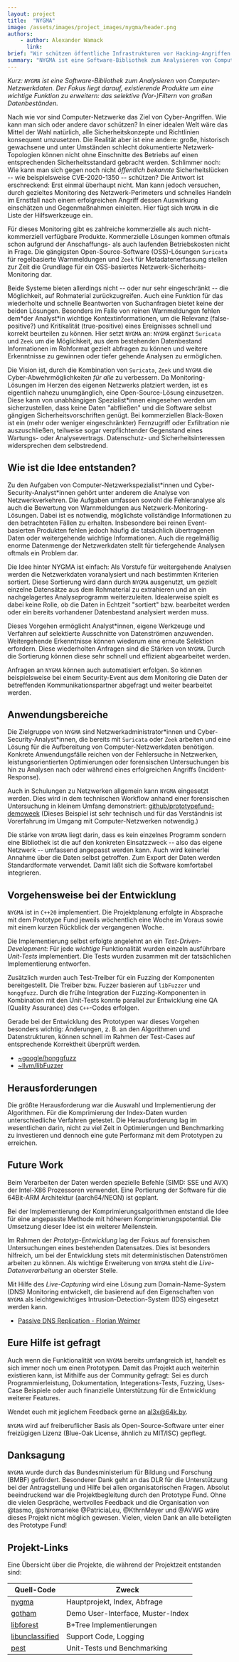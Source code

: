 ```yaml
---
layout: project
title:  "NYGMA"
image: /assets/images/project_images/nygma/header.png
authors:
    - author: Alexander Wamack
      link:
brief: "Wir schützen öffentliche Infrastrukturen vor Hacking-Angriffen."
summary: "NYGMA ist eine Software-Bibliothek zum Analysieren von Computer-Netzwerkdaten. Der Fokus liegt darauf, existierende Produkte um eine wichtige Funktion zu erweitern: Das selektive (Vor-)Filtern von großen Datenbeständen"
---
```


*Kurz: `NYGMA` ist eine Software-Bibliothek zum Analysieren von
Computer-Netzwerkdaten. Der Fokus liegt darauf, existierende Produkte um eine
wichtige Funktion zu erweitern: das selektive (Vor-)Filtern von großen
Datenbeständen.*

Nach wie vor sind Computer-Netzwerke das Ziel von Cyber-Angriffen. Wie kann
man sich oder andere davor schützen? In einer idealen Welt wäre
das Mittel der Wahl natürlich, alle Sicherheitskonzepte und Richtlinien
konsequent umzusetzen. Die Realität aber ist eine andere: große, historisch
gewachsene und unter Umständen schlecht dokumentierte Netzwerk-Topologien
können nicht ohne Einschnitte des Betriebs auf einen entsprechenden
Sicherheitsstandard gebracht werden. Schlimmer noch: Wie kann man sich gegen
noch nicht *öffentlich* *bekannte* Sicherheitslücken -- wie beispielsweise
CVE-2020-1350 -- schützen? Die Antwort ist erschreckend: Erst einmal
überhaupt nicht. Man kann jedoch versuchen, durch gezieltes Monitoring
des Netzwerk-Perimeters und schnelles Handeln im Ernstfall nach einem
erfolgreichen Angriff dessen Auswirkung einschätzen und Gegenmaßnahmen
einleiten. Hier fügt sich `NYGMA` in die Liste der Hilfswerkzeuge ein.

Für dieses Monitoring gibt es zahlreiche kommerzielle als auch nicht-kommerziell
verfügbare Produkte. Kommerzielle Lösungen kommen oftmals schon aufgrund 
der Anschaffungs- als auch laufenden Betriebskosten nicht in Frage. Die
gängigsten Open-Source-Software (OSS)-Lösungen `Suricata` für
regelbasierte Warnmeldungen und `Zeek` für Metadatenerfassung stellen zur
Zeit die Grundlage für ein OSS-basiertes Netzwerk-Sicherheits-Monitoring dar.

Beide Systeme bieten allerdings nicht -- oder nur sehr eingeschränkt
-- die Möglichkeit, auf Rohmaterial zurückzugreifen. Auch eine Funktion für
das wiederholte und schnelle Beantworten von Suchanfragen bietet keine der
beiden Lösungen. Besonders im Falle von reinen Warnmeldungen fehlen dem*der
Analyst\*in wichtige Kontextinformationen, um die Relevanz (false-positive?)
und Kritikalität (true-positive) eines Ereignisses schnell und korrekt
beurteilen zu können. Hier setzt `NYGMA` an: `NYGMA` ergänzt `Suricata` und
`Zeek` um die Möglichkeit, aus dem bestehenden Datenbestand Informationen im
Rohformat gezielt abfragen zu können und weitere Erkenntnisse zu gewinnen
oder tiefer gehende Analysen zu ermöglichen.

Die Vision ist, durch die Kombination von `Suricata`, `Zeek` und `NYGMA`
die Cyber-Abwehrmöglichkeiten *für* *alle* zu verbessern. Da Monitoring-Lösungen
im Herzen des eigenen Netzwerks platziert werden, ist es eigentlich
nahezu unumgänglich, eine Open-Source-Lösung einzusetzen. Diese kann von
unabhängigen Spezialist\*innen eingesehen werden um sicherzustellen, dass keine
Daten "abfließen" und die Software selbst gängigen Sicherheitsvorschriften
genügt. Bei kommerziellen Black-Boxen ist ein (mehr oder weniger
eingeschränkter) Fernzugriff oder Exfiltration nie auszuschließen,
teilweise sogar verpflichtender Gegenstand eines Wartungs- oder Analysevertrags.
Datenschutz- und Sicherheitsinteressen widersprechen dem selbstredend.

## Wie ist die Idee entstanden?

Zu den Aufgaben von Computer-Netzwerkspezialist\*innen und Cyber-Security-Analyst\*innen
gehört unter anderem die Analyse von Netzwerkverkehren. Die Aufgaben
umfassen sowohl die Fehleranalyse als auch die Bewertung von Warnmeldungen aus
Netzwerk-Monitoring-Lösungen. Dabei ist es notwendig, möglichste vollständige
Informationen zu den betrachteten Fällen zu erhalten. Insbesondere bei reinen
Event-basierten Produkten fehlen jedoch häufig die tatsächlich übertragenen Daten
oder weitergehende wichtige Informationen. Auch die regelmäßig enorme Datenmenge 
der Netzwerkdaten stellt für tiefergehende Analysen oftmals ein Problem dar.

Die Idee hinter NYGMA ist einfach: Als Vorstufe für weitergehende Analysen werden
die Netzwerkdaten voranalysiert und nach bestimmten Kriterien sortiert.
Diese Sortierung wird dann durch `NYGMA` ausgenutzt, um gezielt einzelne
Datensätze aus dem Rohmaterial zu extrahieren und an ein nachgelagertes
Analyseprogramm weiterzuleiten. Idealerweise spielt es dabei keine Rolle,
ob die Daten in Echtzeit "sortiert" bzw. bearbeitet werden oder ein bereits
vorhandener Datenbestand analysiert werden muss.

Dieses Vorgehen ermöglicht Analyst\*innen, eigene Werkzeuge und Verfahren
auf selektierte Ausschnitte von Datenströmen anzuwenden. Weitergehende
Erkenntnisse können wiederum eine erneute Selektion erfordern. Diese
wiederholten Anfragen sind die Stärken von `NYGMA`. Durch die Sortierung
können diese sehr schnell und effizient abgearbeitet werden.

Anfragen an `NYGMA` können auch automatisiert erfolgen. So können beispielsweise 
bei einem Security-Event aus dem Monitoring die Daten der betreffenden
Kommunikationspartner abgefragt und weiter bearbeitet werden.

## Anwendungsbereiche

Die Zielgruppe von `NYGMA` sind Netzwerkadministrator\*innen und
Cyber-Security-Analyst\*innen, die bereits mit `Suricata` oder `Zeek` arbeiten
und eine Lösung für die Aufbereitung von Computer-Netzwerkdaten
benötigen. Konkrete Anwendungsfälle reichen von der Fehlersuche in
Netzwerken, leistungsorientierten Optimierungen oder forensischen Untersuchungen bis hin
zu Analysen nach oder während eines erfolgreichen Angriffs (Incident-Response).

Auch in Schulungen zu Netzwerken allgemein kann `NYGMA` eingesetzt werden. Dies
wird in dem technischen Workflow anhand einer forensischen Untersuchung in kleinem
Umfang demonstriert: [github/prototypefund-demoweek](https://github.com/stackless-goto/prototypefund-demoweek/tree/master/workflow) (Dieses Beispiel ist sehr technisch und für das Verständnis ist Vorerfahrung im Umgang mit Computer-Netzwerken notwendig.)

Die stärke von `NYGMA` liegt darin, dass es kein einzelnes Programm
sondern eine Bibliothek ist die auf den konkreten Einsatzzweck -- also das
eigene Netzwerk -- umfassend angepasst werden kann. Auch wird keinerlei Annahme
über die Daten selbst getroffen. Zum Export der Daten werden Standardformate
verwendet. Damit läßt sich die Software komfortabel integrieren.

## Vorgehensweise bei der Entwicklung

`NYGMA` ist in `C++20` implementiert. Die Projektplanung erfolgte in
Absprache mit dem Prototype Fund jeweils wöchentlich eine Woche im Voraus
sowie mit einem kurzen Rückblick der vergangenen Woche. 

Die Implementierung selbst erfolgte angelehnt an ein *Test-Driven-Development*:
Für jede *wichtige* Funktionalität wurden einzeln ausführbare *Unit-Tests*
implementiert. Die Tests wurden zusammen mit der tatsächlichen Implementierung
entworfen.

Zusätzlich wurden auch Test-Treiber für ein Fuzzing der Komponenten
bereitgestellt. Die Treiber bzw. Fuzzer basieren auf `libFuzzer` und
`honggfuzz`. Durch die frühe Integration der Fuzzing-Komponenten in
Kombination mit den Unit-Tests konnte parallel zur Entwicklung eine
QA (Quality Assurance) des `C++`-Codes erfolgen.

Gerade bei der Entwicklung des Prototypen war dieses Vorgehen besonders
wichtig: Änderungen, z. B. an den Algorithmen und Datenstrukturen, können
schnell im Rahmen der Test-Cases auf entsprechende Korrektheit überprüft
werden.

  - [~google/honggfuzz](https://github.com/google/honggfuzz)
  - [~llvm/libFuzzer](https://llvm.org/docs/LibFuzzer.html)

## Herausforderungen

Die größte Herausforderung war die Auswahl und Implementierung der
Algorithmen. Für die Komprimierung der Index-Daten wurden unterschiedliche
Verfahren getestet. Die Herausforderung lag im wesentlichen darin, nicht zu
viel Zeit in Optimierungen und Benchmarking zu investieren und dennoch eine gute
Performanz mit dem Prototypen zu erreichen.

## Future Work

Beim Verarbeiten der Daten werden spezielle Befehle (SIMD: SSE und AVX)
der Intel-X86 Prozessoren verwendet. Eine Portierung der Software für die
64Bit-ARM Architektur (aarch64/NEON) ist geplant.

Bei der Implementierung der Komprimierungsalgorithmen entstand die Idee für
eine angepasste Methode mit höherem Komprimierungspotential. Die Umsetzung
dieser Idee ist ein weiterer Meilenstein.

Im Rahmen der *Prototyp-Entwicklung* lag der Fokus auf forensischen
Untersuchungen eines bestehenden Datensatzes. Dies ist besonders hilfreich,
um bei der Entwicklung stets mit deterministischen Datenströmen
arbeiten zu können. Als wichtige Erweiterung von `NYGMA` steht die
*Live-Datenverarbeitung* an oberster Stelle.

Mit Hilfe des *Live-Capturing* wird eine Lösung zum Domain-Name-System (DNS)
Monitoring entwickelt, die basierend auf den Eigenschaften von `NYGMA`
als leichtgewichtiges Intrusion-Detection-System (IDS) eingesetzt werden kann.

  - [Passive DNS Replication - Florian Weimer](https://www.first.org/conference/2005/papers/florian-weimer-paper-1.pdf)

## Eure Hilfe ist gefragt

Auch wenn die Funktionalität von `NYGMA` bereits umfangreich ist,
handelt es sich immer noch um einen Prototypen. Damit das Projekt auch
weiterhin existieren kann, ist Mithilfe aus der Community gefragt: Sei es durch
Programmierleistung, Dokumentation, Integerations-Tests, Fuzzing, Uses-Case
Beispiele oder auch finanzielle Unterstützung für die Entwicklung weiterer
Features.

Wendet euch mit jeglichem Feedback gerne an [al3x@64k.by](mailto:al3x@64k.by).

`NYGMA` wird auf freiberuflicher Basis als Open-Source-Software unter
einer freizügigen Lizenz (Blue-Oak License, ähnlich zu MIT/ISC) gepflegt.

## Danksagung

`NYGMA` wurde durch das Bundesministerium für Bildung und Forschung (BMBF)
gefördert. Besonderer Dank geht an das DLR für die Unterstützung bei
der Antragstellung und Hilfe bei allen organisatorischen Fragen. Absolut
beeindruckend war die Projektbegleitung durch den Prototype Fund. Ohne die
vielen Gespräche, wertvolles Feedback und die Organisation von @tasmo,
@shiromarieke @PatriciaLeu, @KthrnMeyer und @AVWG wäre dieses Projekt nicht
möglich gewesen. Vielen, vielen Dank an alle beteiligten des Prototype Fund!

## Projekt-Links

Eine Übersicht über die Projekte, die während der Projektzeit entstanden sind:

| Quell-Code                                                           | Zweck                             |
|----------------------------------------------------------------------|-----------------------------------|
| [nygma](https://github.com/stackless-goto/nygma)                     | Hauptprojekt, Index, Abfrage      |
| [gotham](https://github.com/stackless-goto/g0tham)                   | Demo User-Interface, Muster-Index |
| [libforest](https://github.com/stackless-goto/libforest)             | B+Tree Implementierungen          |
| [libunclassified](https://github.com/stackless-goto/libunclassified) | Support Code, Logging             |
| [pest](https://github.com/stackless-goto/pest)                       | Unit-Tests und Benchmarking       |

